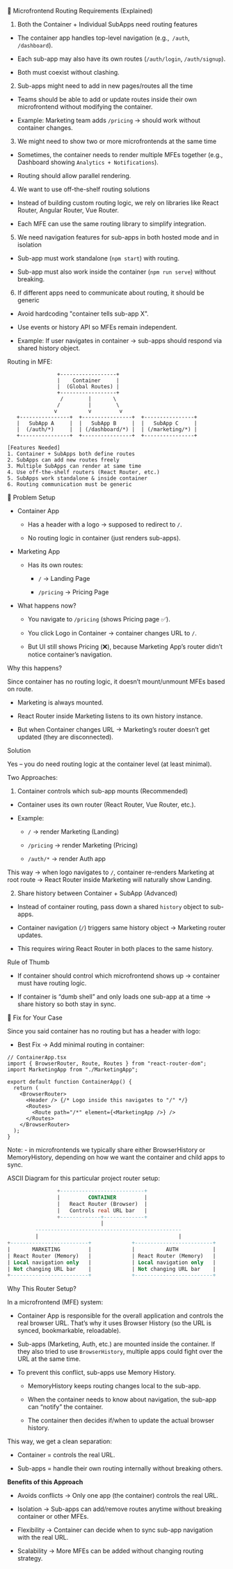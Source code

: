 🔹 Microfrontend Routing Requirements (Explained)

1. Both the Container + Individual SubApps need routing features

- The container app handles top-level navigation (e.g.,` /auth`, `/dashboard`).

- Each sub-app may also have its own routes (`/auth/login`, `/auth/signup`).

- Both must coexist without clashing.

2. Sub-apps might need to add in new pages/routes all the time

- Teams should be able to add or update routes inside their own microfrontend without modifying the container.

- Example: Marketing team adds `/pricing` → should work without container changes.

3. We might need to show two or more microfrontends at the same time

- Sometimes, the container needs to render multiple MFEs together (e.g., Dashboard showing `Analytics + Notifications`).

- Routing should allow parallel rendering.

4. We want to use off-the-shelf routing solutions

- Instead of building custom routing logic, we rely on libraries like React Router, Angular Router, Vue Router.

- Each MFE can use the same routing library to simplify integration.

5. We need navigation features for sub-apps in both hosted mode and in isolation

- Sub-app must work standalone (`npm start`) with routing.

- Sub-app must also work inside the container (`npm run serve`) without breaking.

6. If different apps need to communicate about routing, it should be generic

- Avoid hardcoding "container tells sub-app X".

- Use events or history API so MFEs remain independent.

- Example: If user navigates in container → sub-apps should respond via shared history object.

Routing in MFE:

```ascii
                +------------------+
                |    Container     |
                |  (Global Routes) |
                +------------------+
                 /        |       \
                /         |        \
               v          v         v
   +----------------+  +----------------+  +----------------+
   |   SubApp A     |  |   SubApp B     |  |   SubApp C     |
   |  (/auth/*)     |  | (/dashboard/*) |  | (/marketing/*) |
   +----------------+  +----------------+  +----------------+

[Features Needed]
1. Container + SubApps both define routes
2. SubApps can add new routes freely
3. Multiple SubApps can render at same time
4. Use off-the-shelf routers (React Router, etc.)
5. SubApps work standalone & inside container
6. Routing communication must be generic
```

🧩 Problem Setup

- Container App

  - Has a header with a logo → supposed to redirect to `/`.

  - No routing logic in container (just renders sub-apps).

- Marketing App

  - Has its own routes:

    - `/` → Landing Page

    - `/pricing` → Pricing Page

- What happens now?

  - You navigate to `/pricing` (shows Pricing page ✅).

  - You click Logo in Container → container changes URL to `/`.

  - But UI still shows Pricing (❌), because Marketing App’s router didn’t notice container’s navigation.

Why this happens?

Since container has no routing logic, it doesn’t mount/unmount MFEs based on route.

- Marketing is always mounted.

- React Router inside Marketing listens to its own history instance.

- But when Container changes URL → Marketing’s router doesn’t get updated (they are disconnected).

Solution

Yes – you do need routing logic at the container level (at least minimal).

Two Approaches:

1. Container controls which sub-app mounts (Recommended)

- Container uses its own router (React Router, Vue Router, etc.).

- Example:

  - `/` → render Marketing (Landing)

  - `/pricing` → render Marketing (Pricing)

  - `/auth/*` → render Auth app

This way → when logo navigates to `/`, container re-renders Marketing at root route → React Router inside Marketing will naturally show Landing.

2. Share history between Container + SubApp (Advanced)

- Instead of container routing, pass down a shared `history` object to sub-apps.

- Container navigation (`/`) triggers same history object → Marketing router updates.

- This requires wiring React Router in both places to the same history.

Rule of Thumb

- If container should control which microfrontend shows up → container must have routing logic.

- If container is “dumb shell” and only loads one sub-app at a time → share history so both stay in sync.

🔧 Fix for Your Case

Since you said container has no routing but has a header with logo:

- Best Fix → Add minimal routing in container:

```tsx
// ContainerApp.tsx
import { BrowserRouter, Route, Routes } from "react-router-dom";
import MarketingApp from "./MarketingApp";

export default function ContainerApp() {
  return (
    <BrowserRouter>
      <Header /> {/* Logo inside this navigates to "/" */}
      <Routes>
        <Route path="/*" element={<MarketingApp />} />
      </Routes>
    </BrowserRouter>
  );
}
```

Note: - in microfrontends we typically share either BrowserHistory or MemoryHistory, depending on how we want the container and child apps to sync.

ASCII Diagram for this particular project router setup:

```sql
                +---------------------------+
                |         CONTAINER         |
                |   React Router (Browser)  |
                |   Controls real URL bar   |
                +-------------+-------------+
                              |
         -----------------------------------------------
         |                                             |
+-------------------------+             +-------------------------+
|       MARKETING         |             |          AUTH           |
| React Router (Memory)   |             | React Router (Memory)   |
| Local navigation only   |             | Local navigation only   |
| Not changing URL bar    |             | Not changing URL bar    |
+-------------------------+             +-------------------------+

```

Why This Router Setup?

In a microfrontend (MFE) system:

- Container App is responsible for the overall application and controls the real browser URL. That’s why it uses Browser History (so the URL is synced, bookmarkable, reloadable).

- Sub-apps (Marketing, Auth, etc.) are mounted inside the container. If they also tried to use `BrowserHistory`, multiple apps could fight over the URL at the same time.

- To prevent this conflict, sub-apps use Memory History.

  - MemoryHistory keeps routing changes local to the sub-app.

  - When the container needs to know about navigation, the sub-app can “notify” the container.

  - The container then decides if/when to update the actual browser history.

This way, we get a clean separation:

- Container = controls the real URL.

- Sub-apps = handle their own routing internally without breaking others.

**Benefits of this Approach**

- Avoids conflicts → Only one app (the container) controls the real URL.

- Isolation → Sub-apps can add/remove routes anytime without breaking container or other MFEs.

- Flexibility → Container can decide when to sync sub-app navigation with the real URL.

- Scalability → More MFEs can be added without changing routing strategy.

